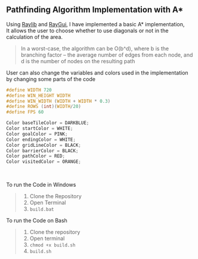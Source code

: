 Pathfinding Algorithm Implementation with A*
---
Using [Raylib](https://www.raylib.com/) and [RayGui](https://www.raylib.com/), I have implemented a basic A* implementation, 
<br>
It allows the user to choose whether to use diagonals or not in the calculation of the area.

> In a worst-case, the algorithm can be O(b^d), where b is the branching factor – the average number of edges from each node, and d is the number of nodes on the resulting path

User can also change the variables and colors used in the implementation by changing some parts of the code


```c
#define WIDTH 720
#define WIN_HEIGHT WIDTH
#define WIN_WIDTH (WIDTH + WIDTH * 0.3)
#define ROWS (int)(WIDTH/20)
#define FPS 60

Color baseTileColor = DARKBLUE;
Color startColor = WHITE;
Color goalColor = PINK;
Color endingColor = WHITE;
Color gridLineColor = BLACK;
Color barrierColor = BLACK;
Color pathColor = RED;
Color visitedColor = ORANGE;

```
<br>

To run the Code in Windows
> 1. Clone the Repository
> 2. Open Terminal
> 3. ```build.bat```

To run the Code on Bash
> 1. Clone the repository
> 2. Open terminal
> 3. ```chmod +x build.sh```
> 4. ```build.sh```

